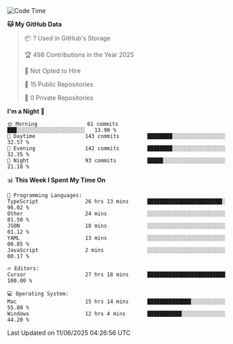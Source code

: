 <!--START_SECTION:waka-->
![Code Time](http://img.shields.io/badge/Code%20Time-7%2C142%20hrs%2025%20mins-blue)

**🐱 My GitHub Data** 

> 📦 ? Used in GitHub's Storage 
 > 
> 🏆 498 Contributions in the Year 2025
 > 
> 🚫 Not Opted to Hire
 > 
> 📜 15 Public Repositories 
 > 
> 🔑 0 Private Repositories 
 > 
**I'm a Night 🦉** 

```text
🌞 Morning                61 commits          ███░░░░░░░░░░░░░░░░░░░░░░   13.90 % 
🌆 Daytime                143 commits         ████████░░░░░░░░░░░░░░░░░   32.57 % 
🌃 Evening                142 commits         ████████░░░░░░░░░░░░░░░░░   32.35 % 
🌙 Night                  93 commits          █████░░░░░░░░░░░░░░░░░░░░   21.18 % 
```


📊 **This Week I Spent My Time On** 

```text
💬 Programming Languages: 
TypeScript               26 hrs 13 mins      ████████████████████████░   96.02 % 
Other                    24 mins             ░░░░░░░░░░░░░░░░░░░░░░░░░   01.50 % 
JSON                     18 mins             ░░░░░░░░░░░░░░░░░░░░░░░░░   01.12 % 
YAML                     13 mins             ░░░░░░░░░░░░░░░░░░░░░░░░░   00.85 % 
JavaScript               2 mins              ░░░░░░░░░░░░░░░░░░░░░░░░░   00.17 % 

🔥 Editors: 
Cursor                   27 hrs 18 mins      █████████████████████████   100.00 % 

💻 Operating System: 
Mac                      15 hrs 14 mins      ██████████████░░░░░░░░░░░   55.80 % 
Windows                  12 hrs 4 mins       ███████████░░░░░░░░░░░░░░   44.20 % 
```


 Last Updated on 11/06/2025 04:26:56 UTC
<!--END_SECTION:waka-->

